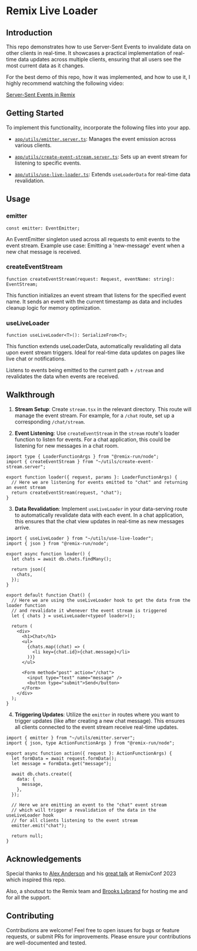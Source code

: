 # Remix Live Loader

## Introduction

This repo demonstrates how to use Server-Sent Events to invalidate data on other clients in real-time. It showcases a practical implementation of real-time data updates across multiple clients, ensuring that all users see the most current data as it changes.

For the best demo of this repo, how it was implemented, and how to use it, I highly recommend watching the following video:

[Server-Sent Events in Remix](https://www.youtube.com/watch?v=_7yJEC124jM)

## Getting Started

To implement this functionality, incorporate the following files into your app.

- [`app/utils/emitter.server.ts`](app/utils/emitter.server.ts): Manages the event emission across various clients.

- [`app/utils/create-event-stream.server.ts`](app/utils/create-event-stream.server.ts): Sets up an event stream for listening to specific events.

- [`app/utils/use-live-loader.ts`](app/utils/use-live-loader.ts): Extends `useLoaderData` for real-time data revalidation.

## Usage

### emitter

```tsx
const emitter: EventEmitter;
```

An EventEmitter singleton used across all requests to emit events to the event stream. Example use case: Emitting a 'new-message' event when a new chat message is received.

### createEventStream

```tsx
function createEventStream(request: Request, eventName: string): EventStream;
```

This function initializes an event stream that listens for the specified event name. It sends an event with the current timestamp as data and includes cleanup logic for memory optimization.

### useLiveLoader

```tsx
function useLiveLoader<T>(): SerializeFrom<T>;
```

This function extends useLoaderData, automatically revalidating all data upon event stream triggers. Ideal for real-time data updates on pages like live chat or notifications.

Listens to events being emitted to the current path + `/stream` and revalidates the data when events are received.

## Walkthrough

1. **Stream Setup**: Create `stream.tsx` in the relevant directory. This route will manage the event stream. For example, for a `/chat` route, set up a corresponding `/chat/stream`.

2. **Event Listening**: Use `createEventStream` in the `stream` route's loader function to listen for events. For a chat application, this could be listening for new messages in a chat room.

```tsx
import type { LoaderFunctionArgs } from "@remix-run/node";
import { createEventStream } from "~/utils/create-event-stream.server";

export function loader({ request, params }: LoaderFunctionArgs) {
  // Here we are listening for events emitted to "chat" and returning an event stream
  return createEventStream(request, "chat");
}
```

3. **Data Revalidation**: Implement `useLiveLoader` in your data-serving route to automatically revalidate data with each event. In a chat application, this ensures that the chat view updates in real-time as new messages arrive.

```tsx
import { useLiveLoader } from "~/utils/use-live-loader";
import { json } from "@remix-run/node";

export async function loader() {
  let chats = await db.chats.findMany();

  return json({
    chats,
  });
}

export default function Chat() {
  // Here we are using the useLiveLoader hook to get the data from the loader function
  // and revalidate it whenever the event stream is triggered
  let { chats } = useLiveLoader<typeof loader>();

  return (
    <div>
      <h1>Chat</h1>
      <ul>
        {chats.map((chat) => (
          <li key={chat.id}>{chat.message}</li>
        ))}
      </ul>

      <Form method="post" action="/chat">
        <input type="text" name="message" />
        <button type="submit">Send</button>
      </Form>
    </div>
  );
}
```

4. **Triggering Updates**: Utilize the `emitter` in routes where you want to trigger updates (like after creating a new chat message). This ensures all clients connected to the event stream receive real-time updates.

```tsx
import { emitter } from "~/utils/emitter.server";
import { json, type ActionFunctionArgs } from "@remix-run/node";

export async function action({ request }: ActionFunctionArgs) {
  let formData = await request.formData();
  let message = formData.get("message");

  await db.chats.create({
    data: {
      message,
    },
  });

  // Here we are emitting an event to the "chat" event stream
  // which will trigger a revalidation of the data in the useLiveLoader hook
  // for all clients listening to the event stream
  emitter.emit("chat");

  return null;
}
```

## Acknowledgements

Special thanks to [Alex Anderson](https://twitter.com/ralex1993) and his [great talk](https://www.youtube.com/watch?v=cAYHw_dP-Lc) at RemixConf 2023 which inspired this repo.

Also, a shoutout to the Remix team and [Brooks Lybrand](https://twitter.com/BrooksLybrand) for hosting me and for all the support.

## Contributing

Contributions are welcome! Feel free to open issues for bugs or feature requests, or submit PRs for improvements. Please ensure your contributions are well-documented and tested.
